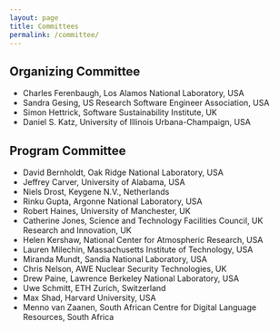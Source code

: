 ```yaml
---
layout: page
title: Committees
permalink: /committee/
---
```


## Organizing Committee

- Charles Ferenbaugh, Los Alamos National Laboratory, USA
- Sandra Gesing, US Research Software Engineer Association, USA
- Simon Hettrick, Software Sustainability Institute, UK
- Daniel S. Katz, University of Illinois Urbana-Champaign, USA

## Program Committee

- David Bernholdt, Oak Ridge National Laboratory, USA
- Jeffrey Carver, University of Alabama, USA
- Niels Drost, Keygene N.V., Netherlands
- Rinku Gupta, Argonne National Laboratory, USA
- Robert Haines, University of Manchester, UK
- Catherine Jones, Science and Technology Facilities Council, UK Research and Innovation, UK
- Helen Kershaw, National Center for Atmospheric Research, USA
- Lauren Milechin, Massachusetts Institute of Technology, USA
- Miranda Mundt, Sandia National Laboratory, USA
- Chris Nelson, AWE Nuclear Security Technologies, UK
- Drew Paine, Lawrence Berkeley National Laboratory, USA
- Uwe Schmitt, ETH Zurich, Switzerland
- Max Shad, Harvard University, USA
- Menno van Zaanen, South African Centre for Digital Language Resources, South Africa
